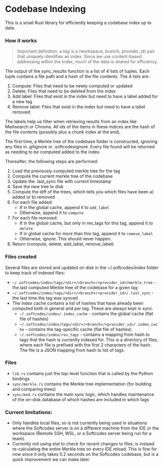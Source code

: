 # Codebase Indexing

This is a small Rust library for efficiently keeping a codebase index up to date.

### How it works

> Important definition: a _tag_ is a (workspace, branch, provider_id) pair that uniquely identifies an index. Since we use content-based addressing within the index, much of the data is shared for efficiency.

The output of the sync_results function is a list of 4 lists of tuples. Each tuple contains a file path and a hash of the file contents. The 4 lists are:

1. Compute: Files that need to be newly computed or updated
2. Delete: Files that need to be deleted from the index
3. Add label: Files that exist in the index but need to have a label added for a new tag
4. Remove label: Files that exist in the index but need to have a label removed

The labels help us filter when retrieving results from an index like Meilisearch or Chroma. All ids of the items in these indices are the hash of the file contents (possibly plus a chunk index at the end).

The first time, a Merkle tree of the codebase folder is constructed, ignoring any files in .gitignore or .softcodesignore. Every file found will be returned as needing to be computed added to the index.

Thereafter, the following steps are performed:

1. Load the previously computed merkle tree for the tag
2. Compute the current merkle tree of the codebase
3. Update the .last_sync file with current timestamp
4. Save the new tree to disk
5. Compute the diff of the trees, which tells you which files have been a) added or b) removed
6. For each file added:
   - If in the global cache, append it to `add_label`
   - Otherwise, append it to `compute`
7. For each file removed:
   - If in the global cache, but only in rev_tags for this tag, append it to `delete`
   - If in global cache for more than this tag, append it to `remove_label`
   - Otherwise, ignore. This should never happen.
8. Return (compute, delete, add_label, remove_label)

### Files created

Several files are stored and updated on disk in the ~/.softcodes/index folder to keep track of indexed files:

- `~/.softcodes/index/tags/<dir>/<branch>/<provider_id>/merkle_tree` - the last computed Merkle tree of the codebase for a given tag
- `~/.softcodes/index/tags/<dir>/<branch>/<provider_id>/.last_sync` - the last time the tag was synced
- The index cache contains a list of hashes that have already been computed both in general and per tag. These are always kept in sync.
  - `~/.softcodes/index/.index_cache` - contains the global cache (flat file of hashes)
  - `~/.softcodes/index/tags/<dir>/<branch>/<provider_id>/.index_cache` - contains the tag-specific cache (flat file of hashes)
  - `~/.softcodes/index/rev_tags` - contains a mapping from hash to tags that the hash is currently indexed for. This is a directory of files, where each file is prefixed with the first 2 characters of the hash. The file is a JSON mapping from hash to list of tags.

### Files

- `lib.rs` contains just the top-level function that is called by the Python bindings
- `sync/merkle.rs` contains the Merkle tree implementation (for building and comparing trees)
- `sync/mod.rs` contains the main sync logic, which handles maintenance of the on-disk database of which hashes are included in which tags

### Current limitations:

- Only handles local files, so is not currently being used in situations where the Softcodes server is on a different machine from the IDE or the workspace (Remote SSH, WSL, or a Softcodes server being run for a team).
- Currently not using stat to check for recent changes to files, is instaed re-calculating the entire Merkle tree on every IDE reload. This is fine for now since it only takes 0.2 seconds on the Softcodes codebase, but is a quick improvement we can make later.
